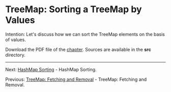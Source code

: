 # TreeMap: Sorting a TreeMap by Values

Intention: Let's discuss how we can sort the TreeMap elements on the basis of values.

Download the PDF file of the [chapter](chapter_29.pdf). Sources are available in the <b>src</b> directory. 


<hr>

Next: [HashMap Sorting](chapter_30.md "HashMap Sorting") - HashMap Sorting.

Previous: [TreeMap: Fetching and Removal](chapter_28.md "TreeMap: Fetching and Removal") - TreeMap: Fetching and Removal.